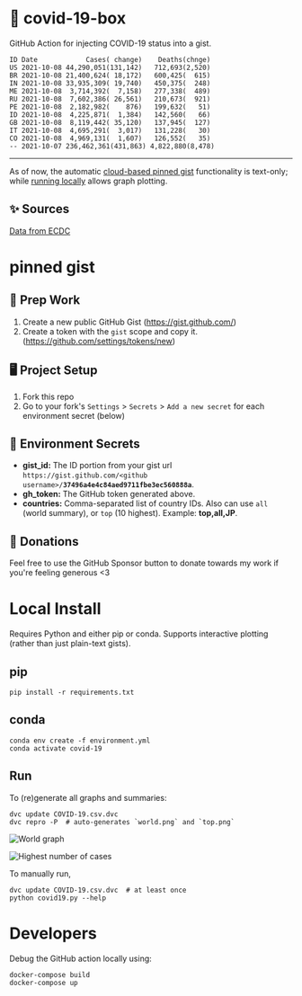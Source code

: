 # 🏥 covid-19-box

GitHub Action for injecting COVID-19 status into a gist.

```
ID Date            Cases( change)    Deaths(chnge)
US 2021-10-08 44,290,051(131,142)   712,693(2,520)
BR 2021-10-08 21,400,624( 18,172)   600,425(  615)
IN 2021-10-08 33,935,309( 19,740)   450,375(  248)
ME 2021-10-08  3,714,392(  7,158)   277,338(  489)
RU 2021-10-08  7,602,386( 26,561)   210,673(  921)
PE 2021-10-08  2,182,982(    876)   199,632(   51)
ID 2021-10-08  4,225,871(  1,384)   142,560(   66)
GB 2021-10-08  8,119,442( 35,120)   137,945(  127)
IT 2021-10-08  4,695,291(  3,017)   131,228(   30)
CO 2021-10-08  4,969,131(  1,607)   126,552(   35)
-- 2021-10-07 236,462,361(431,863) 4,822,880(8,478)
```

---

As of now, the automatic [cloud-based pinned gist](#pinned-gist) functionality is text-only;
while [running locally](#local-install) allows graph plotting.

## ✨ Sources

[Data from ECDC](https://www.ecdc.europa.eu/en/publications-data/download-todays-data-geographic-distribution-covid-19-cases-worldwide)

# pinned gist

## 🎒 Prep Work
1. Create a new public GitHub Gist (https://gist.github.com/)
1. Create a token with the `gist` scope and copy it. (https://github.com/settings/tokens/new)

## 🖥 Project Setup
1. Fork this repo
1. Go to your fork's `Settings` > `Secrets` > `Add a new secret` for each environment secret (below)

## 🤫 Environment Secrets
- **gist_id:** The ID portion from your gist url `https://gist.github.com/<github username>/`**`37496a4e4c84aed9711fbe3ec560888a`**.
- **gh_token:** The GitHub token generated above.
- **countries:** Comma-separated list of country IDs. Also can use `all` (world summary), or `top` (10 highest). Example: **top,all,JP**.

## 💸 Donations

Feel free to use the GitHub Sponsor button to donate towards my work if you're feeling generous <3

# Local Install

Requires Python and either pip or conda. Supports interactive plotting (rather than just plain-text gists).

## pip

```
pip install -r requirements.txt
```

## conda

```
conda env create -f environment.yml
conda activate covid-19
```

## Run

To (re)generate all graphs and summaries:

```
dvc update COVID-19.csv.dvc
dvc repro -P  # auto-generates `world.png` and `top.png`
```

![World graph](world.png)

![Highest number of cases](top.png)

To manually run,

```
dvc update COVID-19.csv.dvc  # at least once
python covid19.py --help
```

# Developers

Debug the GitHub action locally using:

```
docker-compose build
docker-compose up
```
